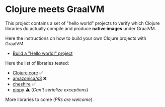 # Clojure meets GraalVM

This project contains a set of "hello world" projects to verify which
Clojure libraries do actually compile and produce **native images**
under GraalVM.

Here the instructions on how to build your own Clojure projects with GraalVM.

  - [Build a "Hello world!" project](./doc/clojure-graalvm-native-binary.md)


Here the list of libraries tested:

  - [Clojure core](./clojure) :white_check_mark:
  - [amazonica/s3](./amazonica-s3) :x:
  - [cheshire](./cheshire) :white_check_mark:
  - [nippy](./nippy) :warning: (*Can't serialize exceptions*)

More libraries to come (*PRs are welcome*).
